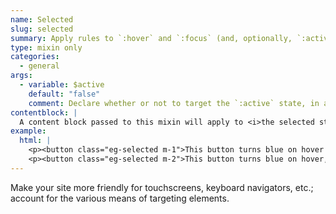 ```yaml
---
name: Selected
slug: selected
summary: Apply rules to `:hover` and `:focus` (and, optionally, `:active`) states.
type: mixin only
categories:
  - general
args:
  - variable: $active
    default: "false"
    comment: Declare whether or not to target the `:active` state, in addition to `:hover` and `:focus`.
contentblock: |
  A content block passed to this mixin will apply to <i>the selected states</i> (`:hover` and `:focus` &mdash; and, optionally, `:active`).
example:
  html: |
    <p><button class="eg-selected m-1">This button turns blue on hover and focus</button></p>
    <p><button class="eg-selected m-2">This button turns blue on hover, focus, and active</button></p>
---
```


Make your site more friendly for touchscreens, keyboard navigators, etc.; account for the various means of targeting elements.
